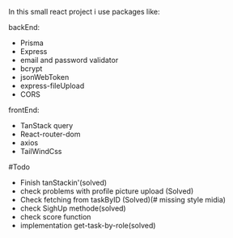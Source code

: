 In this small react project i use packages like:

backEnd:

- Prisma
- Express
- email and password validator
- bcrypt
- jsonWebToken
- express-fileUpload 
- CORS

frontEnd:

- TanStack query
- React-router-dom
- axios
- TailWindCss

#Todo
- Finish tanStackin'(solved)
- check problems with profile picture upload (Solved)
- Check fetching from taskByID (Solved)(# missing style midia)
- check SighUp methode(solved)
- check score function
- implementation get-task-by-role(solved)
